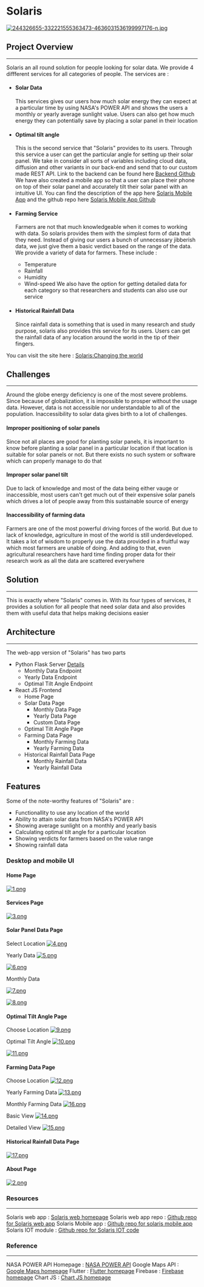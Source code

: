 # Solaris

[![244326655-332221555363473-4636031536199997176-n.jpg](https://i.postimg.cc/pLmcczpd/244326655-332221555363473-4636031536199997176-n.jpg)](https://postimg.cc/Mn8Yvc0k)

## Project Overview
----
Solaris an all round solution for people looking for solar data. We provide 4 diffferent services for all categories of people.
The services are : 
- #### Solar Data
    This services gives our users how much solar energy they can expect at a particular time by using NASA's POWER API and shows the users a monthly or yearly average sunlight value. Users can also get how much energy they can potentially save by placing a solar panel in their location
- #### Optimal tilt angle
    This is the second service that "Solaris" provides to its users. Through this service a user can get the particular angle for setting up their solar panel. We take in consider all sorts of variables including cloud data, diffusion and other variants in our back-end and send that to our custom made REST API. Link to the backend can be found here [Backend Github](https://github.com/pptx704/solaris-backend)
    We have also created a mobile app so that a user can place their phone on top of their solar panel and accurately tilt their solar panel with an intuitive UI. You can find the description of the app here [Solaris Mobile App]() and the github repo here [Solaris Mobile App Github](https://github.com/zarifikram/SOLARIS)

- #### Farming Service
    Farmers are not that much knowledgeable when it comes to working with data. So solaris provides them with the simplest form of data that they need. Instead of giving our users a bunch of unnecessary jibberish data, we just give them a basic verdict based on the range of the data. We provide a variety of data for farmers. These include :
    - Temperature
    - Rainfall
    - Humidity
    - Wind-speed
    We also have the option for getting detailed data for each category so that researchers and students can also use our service
- #### Historical Rainfall Data
    Since rainfall data is something that is used in many research and study purpose, solaris also provides this service for its users. Users can get the rainfall data of any location around the world in the tip of their fingers.


You can visit the site here :  [Solaris:Changing the world ](https://solaris-bd.web.app/)

## Challenges
---
Around the globe energy deficiency is one of the most severe problems. Since because of globalization, it is impossible to prosper without the usage data. However, data is not accessible nor understandable to all of the population. Inaccessibility to solar data gives birth to a lot of challenges.
#### Improper positioning of solar panels 
Since not all places are good for planting solar panels, it is important to know before planting a solar panel in a particular location if that location is suitable for solar panels or not. But there exists no such system or software which can properly manage to do that
#### Improper solar panel tilt
Due to lack of knowledge and most of the data being either vauge or inaccessible, most users can't get much out of their expensive solar panels which drives a lot of people away from this sustainable source of energy
#### Inaccessibility of farming data
Farmers are one of the most powerful driving forces of the world. But due to lack of knowledge, agriculture in most of the world is still underdeveloped. It takes a lot of wisdom to properly use the data provided in a fruitful way which most farmers are unable of doing. And adding to that, even agricultural researchers have hard time finding proper data for their research work as all the data are scattered everywhere
   
## Solution
---
This is exactly where "Solaris" comes in. With its four types of services, it provides a solution for all people that need solar data and also provides them with useful data that helps making decisions easier
## Architecture 
---

The web-app version of "Solaris" has two parts

- Python Flask Server [Details](https://github.com/pptx704/solaris-backend)
  - Monthly Data Endpoint
  - Yearly Data Endpoint
  - Optimal Tilt Angle Endpoint
- React JS Frontend
  - Home Page 
  - Solar Data Page
    - Monthly Data Page
    - Yearly Data Page 
    - Custom Data Page
  - Optimal Tilt Angle Page
  - Farming Data Page
    - Monthly Farming Data
    - Yearly Farming Data
  - Historical Rainfall Data Page
    - Monthly Rainfall Data
    - Yearly Rainfall Data

## Features

Some of the note-worthy features of "Solaris" are :

- Functionallity to use any location of the world
- Ability to attain solar data from NASA's POWER API
- Showing average sunlight on a monthly and yearly basis
- Calculating optimal tilt angle for a particular location 
- Showing verdicts for farmers based on the value range 
- Showing rainfall data 


### Desktop and mobile UI

#### Home Page

[![1.png](https://i.postimg.cc/d1hY3JC4/1.png)](https://postimg.cc/34Q6b5nv)

#### Services Page

[![3.png](https://i.postimg.cc/mgLKhbfC/3.png)](https://postimg.cc/ppSs6MdL)

#### Solar Panel Data Page
Select Location
[![4.png](https://i.postimg.cc/65YYjng4/4.png)](https://postimg.cc/pp5fyh2P)

Yearly Data
[![5.png](https://i.postimg.cc/g0vh5Pjt/5.png)](https://postimg.cc/XZYXGmw9)

[![6.png](https://i.postimg.cc/zGYXQHh5/6.png)](https://postimg.cc/SJVh2sVt)

Monthly Data

[![7.png](https://i.postimg.cc/7L66187T/7.png)](https://postimg.cc/NK3BYndg)

[![8.png](https://i.postimg.cc/x1dYhGdw/8.png)](https://postimg.cc/nCN6QDB2)

#### Optimal Tilt Angle Page
Choose Location
[![9.png](https://i.postimg.cc/655DpWNR/9.png)](https://postimg.cc/DmHCCK0y)

Optimal Tilt Angle
[![10.png](https://i.postimg.cc/bJm9CjFc/10.png)](https://postimg.cc/k6tSGLmf)

[![11.png](https://i.postimg.cc/c6ygT9ZG/11.png)](https://postimg.cc/hQstt0f2)

#### Farming Data Page
Choose Location
[![12.png](https://i.postimg.cc/PrY2H0CZ/12.png)](https://postimg.cc/GH3kJ7Jh)

Yearly Farming Data
[![13.png](https://i.postimg.cc/Ls6TzXNB/13.png)](https://postimg.cc/PC9YHtGP)

Monthly Farming Data
[![16.png](https://i.postimg.cc/J0mtkyQR/16.png)](https://postimg.cc/CBPFyxt2)

Basic View
[![14.png](https://i.postimg.cc/FzsNv0Zk/14.png)](https://postimg.cc/nj56YjNn)

Detailed View
[![15.png](https://i.postimg.cc/ZnggQNDS/15.png)](https://postimg.cc/q6sjhNTb)

#### Historical Rainfall Data Page
[![17.png](https://i.postimg.cc/CKPW89H5/17.png)](https://postimg.cc/06SWRW41)

#### About Page
[![2.png](https://i.postimg.cc/YqQ0xzPM/2.png)](https://postimg.cc/QHxj81sy)



### Resources
---
Solaris web app : [Solaris web homepage](https://solaris-bd.web.app/)
Solaris web app repo : [Github repo for Solaris web app](https://github.com/SalmanSayeed79/Solaris-BD)
Solaris Mobile app : [Github repo for solaris mobile app](https://github.com/zarifikram/SOLARIS)
Solaris IOT module : [Github repo for Solaris IOT code]()

### Reference
---
NASA POWER API Homepage : [NASA POWER API](https://power.larc.nasa.gov/)
Google Maps API : [Google Maps homepage](https://developers.google.com/maps)
Flutter : [Flutter homepage](https://developers.google.com/maps)
Firebase : [Firebase homepage](https://firebase.google.com/)
Chart JS : [Chart JS homepage](https://www.chartjs.org/)